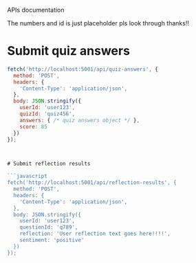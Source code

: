 APIs documentation

The numbers and id is just placeholder pls look through thanks!!

# Submit quiz answers
```javascript
fetch('http://localhost:5001/api/quiz-answers', {
  method: 'POST',
  headers: {
    'Content-Type': 'application/json',
  },
  body: JSON.stringify({
    userId: 'user123',
    quizId: 'quiz456',
    answers: { /* quiz answers object */ },
    score: 85
  })
});



# Submit reflection results

```javascript
fetch('http://localhost:5001/api/reflection-results', {
  method: 'POST',
  headers: {
    'Content-Type': 'application/json',
  },
  body: JSON.stringify({
    userId: 'user123',
    questionId: 'q789',
    reflection: 'User reflection text goes here!!!!',
    sentiment: 'positive'
  })
});

```